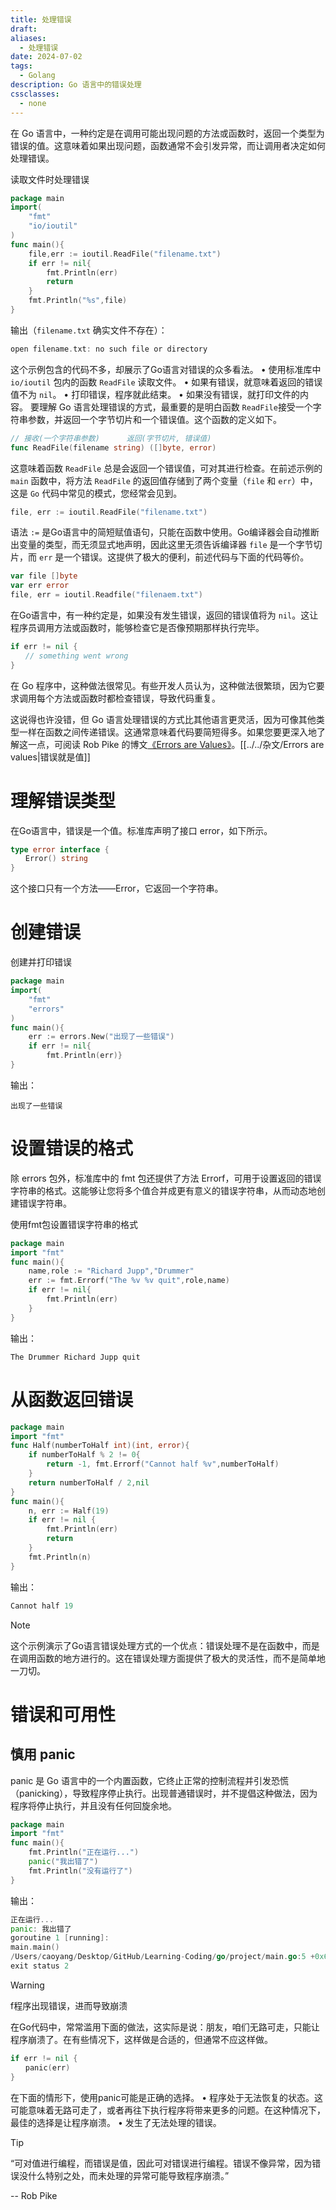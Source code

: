 ```yaml
---
title: 处理错误
draft: 
aliases:
  - 处理错误
date: 2024-07-02
tags:
  - Golang
description: Go 语言中的错误处理
cssclasses:
  - none
---
```

在 Go 语言中，一种约定是在调用可能出现问题的方法或函数时，返回一个类型为错误的值。这意味着如果出现问题，函数通常不会引发异常，而让调用者决定如何处理错误。

读取文件时处理错误
```go
package main
import(
	"fmt"
	"io/ioutil"
)
func main(){
	file,err := ioutil.ReadFile("filename.txt")
	if err != nil{
		fmt.Println(err)
		return
	}
	fmt.Println("%s",file)
}
```
输出（`filename.txt` 确实文件不存在）：
```go
open filename.txt: no such file or directory
```
这个示例包含的代码不多，却展示了Go语言对错误的众多看法。
•  使用标准库中 `io/ioutil` 包内的函数 `ReadFile` 读取文件。
•  如果有错误，就意味着返回的错误值不为 `nil`。
•  打印错误，程序就此结束。
•  如果没有错误，就打印文件的内容。
要理解 Go 语言处理错误的方式，最重要的是明白函数 `ReadFile`接受一个字符串参数，并返回一个字节切片和一个错误值。这个函数的定义如下。
```go
// 接收(一个字符串参数)      返回(字节切片, 错误值)
func ReadFile(filename string) ([]byte, error)
```
这意味着函数 `ReadFile` 总是会返回一个错误值，可对其进行检查。在前述示例的 `main` 函数中，将方法 `ReadFile` 的返回值存储到了两个变量（`file` 和 `err`）中，这是 `Go` 代码中常见的模式，您经常会见到。
```go
file, err := ioutil.ReadFile("filename.txt")
```

语法 `:=` 是Go语言中的简短赋值语句，只能在函数中使用。Go编译器会自动推断出变量的类型，而无须显式地声明，因此这里无须告诉编译器 `file` 是一个字节切片，而 `err` 是一个错误。这提供了极大的便利，前述代码与下面的代码等价。
```go
var file []byte
var err error
file, err = ioutil.Readfile("filenaem.txt")
```
在Go语言中，有一种约定是，如果没有发生错误，返回的错误值将为 `nil`。这让程序员调用方法或函数时，能够检查它是否像预期那样执行完毕。
```go
if err != nil {
　　// something went wrong
}
```
在 Go 程序中，这种做法很常见。有些开发人员认为，这种做法很繁琐，因为它要求调用每个方法或函数时都检查错误，导致代码重复。

这说得也许没错，但 Go 语言处理错误的方式比其他语言更灵活，因为可像其他类型一样在函数之间传递错误。这通常意味着代码要简短得多。如果您要更深入地了解这一点，可阅读 Rob Pike 的博文[《Errors are Values》](https://go.dev/blog/errors-are-values)。[[../../杂文/Errors are values|错误就是值]]

# 理解错误类型
在Go语言中，错误是一个值。标准库声明了接口 error，如下所示。
```go
type error interface {
　　Error() string
}
```
这个接口只有一个方法——Error，它返回一个字符串。

# 创建错误
创建并打印错误
```go
package main
import(
	"fmt"
	"errors"
)
func main(){
	err := errors.New("出现了一些错误")
	if err != nil{
		fmt.Println(err)}
}
```
输出：
```error
出现了一些错误
```

# 设置错误的格式
除 errors 包外，标准库中的 fmt 包还提供了方法 Errorf，可用于设置返回的错误字符串的格式。这能够让您将多个值合并成更有意义的错误字符串，从而动态地创建错误字符串。

使用fmt包设置错误字符串的格式
```go
package main
import "fmt"
func main(){
	name,role := "Richard Jupp","Drummer"
	err := fmt.Errorf("The %v %v quit",role,name)
	if err != nil{
		fmt.Println(err)
	}
}
```
输出：
```error
The Drummer Richard Jupp quit
```

# 从函数返回错误
```go
package main
import "fmt"
func Half(numberToHalf int)(int, error){
	if numberToHalf % 2 != 0{
		return -1, fmt.Errorf("Cannot half %v",numberToHalf)
	}
	return numberToHalf / 2,nil
}
func main(){
	n, err := Half(19)
	if err != nil {
		fmt.Println(err)
		return
	}
	fmt.Println(n)
}
```
输出：
```go
Cannot half 19
```
>[!NOTE]
>这个示例演示了Go语言错误处理方式的一个优点：错误处理不是在函数中，而是在调用函数的地方进行的。这在错误处理方面提供了极大的灵活性，而不是简单地一刀切。

# 错误和可用性
## 慎用 panic
panic 是 Go 语言中的一个内置函数，它终止正常的控制流程并引发恐慌（panicking），导致程序停止执行。出现普通错误时，并不提倡这种做法，因为程序将停止执行，并且没有任何回旋余地。
```go
package main
import "fmt"
func main(){
	fmt.Println("正在运行...")
	panic("我出错了")
	fmt.Println("没有运行了")
}
```
输出：
```go
正在运行...
panic: 我出错了
goroutine 1 [running]:
main.main()
/Users/caoyang/Desktop/GitHub/Learning-Coding/go/project/main.go:5 +0x68
exit status 2
```
>[!WARNING]
>f程序出现错误，进而导致崩溃

在Go代码中，常常滥用下面的做法，这实际是说：朋友，咱们无路可走，只能让程序崩溃了。在有些情况下，这样做是合适的，但通常不应这样做。
```go
if err != nil {
　　panic(err)
}
```

在下面的情形下，使用panic可能是正确的选择。
•  程序处于无法恢复的状态。这可能意味着无路可走了，或者再往下执行程序将带来更多的问题。在这种情况下，最佳的选择是让程序崩溃。
•  发生了无法处理的错误。

>[!TIP]
>“可对值进行编程，而错误是值，因此可对错误进行编程。错误不像异常，因为错误没什么特别之处，而未处理的异常可能导致程序崩溃。”
>
>-- Rob Pike
